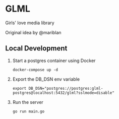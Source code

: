 # GLML

Girls' love media library

Original idea by @mariblan

## Local Development

1. Start a postgres container using Docker

   `docker-compose up -d`

2. Export the DB_DSN env variable

   `export DB_DSN="postgres://postgres:glml-postgres@localhost:5432/glml?sslmode=disable"`

3. Run the server

   `go run main.go`

